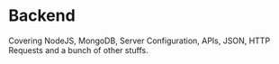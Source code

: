 # Backend

Covering NodeJS, MongoDB, Server Configuration, APIs, JSON, HTTP Requests and a bunch of other stuffs.